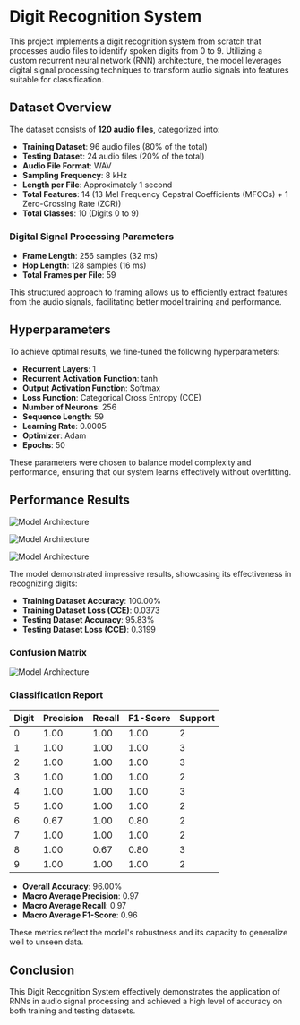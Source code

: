 # Digit Recognition System

This project implements a digit recognition system from scratch that processes audio files to identify spoken digits from 0 to 9. Utilizing a custom recurrent neural network (RNN) architecture, the model leverages digital signal processing techniques to transform audio signals into features suitable for classification.

## Dataset Overview

The dataset consists of **120 audio files**, categorized into:

- **Training Dataset**: 96 audio files (80% of the total)
- **Testing Dataset**: 24 audio files (20% of the total)
- **Audio File Format**: WAV
- **Sampling Frequency**: 8 kHz
- **Length per File**: Approximately 1 second
- **Total Features**: 14 (13 Mel Frequency Cepstral Coefficients (MFCCs) + 1 Zero-Crossing Rate (ZCR))
- **Total Classes**: 10 (Digits 0 to 9)

### Digital Signal Processing Parameters

- **Frame Length**: 256 samples (32 ms)
- **Hop Length**: 128 samples (16 ms)
- **Total Frames per File**: 59

This structured approach to framing allows us to efficiently extract features from the audio signals, facilitating better model training and performance.

## Hyperparameters

To achieve optimal results, we fine-tuned the following hyperparameters:

- **Recurrent Layers**: 1
- **Recurrent Activation Function**: tanh
- **Output Activation Function**: Softmax
- **Loss Function**: Categorical Cross Entropy (CCE)
- **Number of Neurons**: 256
- **Sequence Length**: 59
- **Learning Rate**: 0.0005
- **Optimizer**: Adam
- **Epochs**: 50

These parameters were chosen to balance model complexity and performance, ensuring that our system learns effectively without overfitting.

## Performance Results

![Model Architecture](https://firebasestorage.googleapis.com/v0/b/common-e8332.appspot.com/o/cost%20vs%20epochs.png?alt=media&token=69c31118-45f3-4bce-85db-019545ead5a3)

![Model Architecture](https://firebasestorage.googleapis.com/v0/b/common-e8332.appspot.com/o/accuracy_train.png?alt=media&token=e52452d5-ba08-465b-8055-cb99bea8241c)

![Model Architecture](https://firebasestorage.googleapis.com/v0/b/common-e8332.appspot.com/o/accuracy_test.png?alt=media&token=6a157c82-3795-47f5-9493-352f9f12525b)

The model demonstrated impressive results, showcasing its effectiveness in recognizing digits:

- **Training Dataset Accuracy**: 100.00% 
- **Training Dataset Loss (CCE)**: 0.0373 
- **Testing Dataset Accuracy**: 95.83%
- **Testing Dataset Loss (CCE)**: 0.3199

### Confusion Matrix 

![Model Architecture](https://firebasestorage.googleapis.com/v0/b/common-e8332.appspot.com/o/cm_rnn.png?alt=media&token=e3c0cfaf-7d59-4be7-bf59-d14d3fe88f74)

### Classification Report

| Digit | Precision | Recall | F1-Score | Support |
|-------|-----------|--------|----------|---------|
| 0     | 1.00      | 1.00   | 1.00     | 2       |
| 1     | 1.00      | 1.00   | 1.00     | 3       |
| 2     | 1.00      | 1.00   | 1.00     | 3       |
| 3     | 1.00      | 1.00   | 1.00     | 2       |
| 4     | 1.00      | 1.00   | 1.00     | 3       |
| 5     | 1.00      | 1.00   | 1.00     | 2       |
| 6     | 0.67      | 1.00   | 0.80     | 2       |
| 7     | 1.00      | 1.00   | 1.00     | 2       |
| 8     | 1.00      | 0.67   | 0.80     | 3       |
| 9     | 1.00      | 1.00   | 1.00     | 2       |

- **Overall Accuracy**: 96.00%
- **Macro Average Precision**: 0.97
- **Macro Average Recall**: 0.97
- **Macro Average F1-Score**: 0.96

These metrics reflect the model's robustness and its capacity to generalize well to unseen data.

## Conclusion

This Digit Recognition System effectively demonstrates the application of RNNs in audio signal processing and achieved a high level of accuracy on both training and testing datasets.
